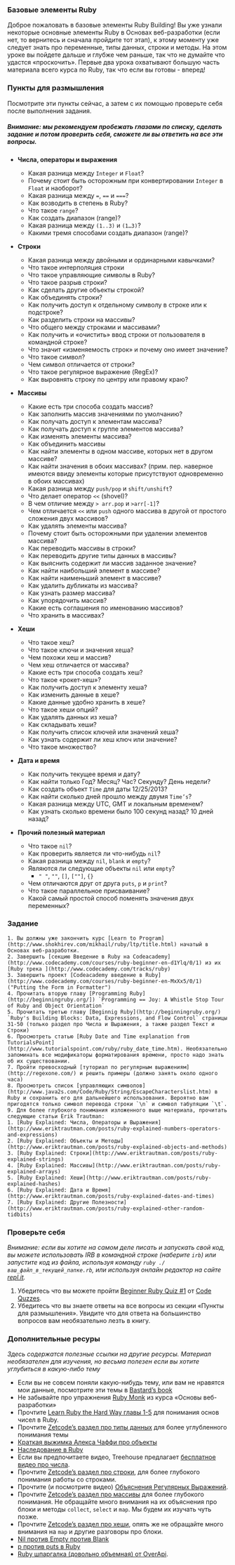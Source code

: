 ### Базовые элементы Ruby
Доброе пожаловать в базовые элементы Ruby Building! Вы уже узнали некоторые основные элементы Ruby в Основах веб-разработки (если нет, то вернитесь и сначала пройдите тот этап), к этому моменту уже следует знать про переменные, типы данных, строки и методы.
На этом уроке вы пойдете дальше и глубже чем раньше, так что не думайте что удастся «проскочить». Первые два урока охватывают большую часть материала всего курса по Ruby, так что если вы готовы - вперед! 

### Пункты для размышления
Посмотрите эти пункты сейчас, а затем с их помощью проверьте себя после выполнения задания.
##### Внимание: мы рекомендуем пробежать глазами по списку, сделать задание и потом проверить себя, сможете ли вы ответить на все эти вопросы.

* **Числа, операторы и выражения**
	- Какая разница между `Integer` и `Float`?
	- Почему стоит быть осторожным при конвертировании `Integer` в `Float` и наоборот?
	- Какая разница между `=`, `==` и `===`?
	- Как возводить в степень в Ruby?
	- Что такое `range`?
	- Как создать диапазон (range)?
	- Какая разница между `(1..3)` и `(1…3)`?
	- Какими тремя способами создать диапазон (range)?

* **Строки**
	- Какая разница между двойными и ординарными кавычками?
	- Что такое интерполяция строки
	- Что такое управляющие символы в Ruby?
	- Что такое разрыв строки?
	- Как сделать другие объекты строкой?
	- Как объединять строки?
	- Как получить доступ к отдельному символу в строке или к подстроке?
	- Как разделить строки на массивы?
	- Что общего между строками и массивами?
	- Как получить и «очистить» ввод строки от пользователя в командной строке?
	- Что значит «изменяемость строк» и почему оно имеет значение?
	- Что такое символ?
	- Чем символ отличается от строки?
	- Что такое регулярное выражение (RegEx)?
	- Как выровнять строку по центру или правому краю?

* **Массивы**
	- Какие есть три способа создать массив?
	- Как заполнить массив значениями по умолчанию?
	- Как получать доступ к элементам массива?
	- Как получать доступ к группе элементов массива?
	- Как изменять элементы массива?
	- Как объединить массивы
	- Как найти элементы в одном массиве, которых нет в другом массиве?
	- Как найти значения в обоих массивах? (прим. пер. наверное имеются ввиду элементы которые присутствуют одновременно в обоих массивах)
	- Какая разница между `push/pop` и `shift/unshift`?
	- Что делает оператор `<<` (shovel)?
	- В чем отличие между `> arr.pop` и `>arr[-1]`?
	- Чем отличается `<<` или `push` одного массива в другой от простого сложения двух массивов?
	- Как удалять элементы массива?
	- Почему стоит быть осторожными при удалении элементов массива?
	- Как переводить массивы в строки?
	- Как переводить другие типы данных в массивы?
	- Как выяснить содержит ли массив заданное значение?
	- Как найти наибольший элемент в массиве?
	- Как найти наименьший элемент в массиве?
	- Как удалить дубликаты из массива?
	- Как узнать размер массива?
	- Как упорядочить массив?
	- Какие есть соглашения по именованию массивов?
	- Что хранить в массивах?

* **Хеши**
	- Что такое хеш?
	- Что такое ключи и значения хеша?
	- Чем похожи хеш и массив?
	- Чем хеш отличается от массива?
	- Какие есть три способа создать хеш?
	- Что такое «рокет-хеш»?
	- Как получить доступ к элементу хеша?
	- Как изменить данные в хеше?
	- Какие данные удобно хранить в хеше?
	- Что такое хеши опций?
	- Как удалять данных из хеша?
	- Как складывать хеши?
	- Как получить список ключей или значений хеша?
	- Как узнать содержит ли хеш ключ или значение?
	- Что такое множество?

* **Дата и время**
	- Как получить текущее время и дату?
	- Как найти только Год? Месяц? Час? Секунду? День недели?
	- Как создать объект `Time` для даты 12/25/2013?
	- Как найти сколько дней прошло между двумя `Time’s`?
	- Какая разница между UTC, GMT и локальным временем?
	- Как узнать сколько времени было 100 секунд назад? 10 дней назад?

* **Прочий полезный материал**
	- Что такое `nil`?
	- Как проверить является ли что-нибудь `nil`?
	- Какая разница между `nil`, `blank` и `empty`?
	- Являются ли следующие объекты `nil` или `empty`?
		+ `" "`, `""`, `[]`, `[""]`, `{}`
	- Чем отличаются друг от друга `puts`, `p` и `print`?
	- Что такое параллельное присваивание?
	- Какой самый простой способ поменять значения двух переменных?

### Задание
	1. Вы должны уже закончить курс [Learn to Program](http://www.shokhirev.com/mikhail/ruby/ltp/title.html) начатый в Основах веб-разработки.
	2. Завершить [секцию Введение в Ruby на Codeacademy](http://www.codecademy.com/courses/ruby-beginner-en-d1Ylq/0/1) из их [Ruby трека ](http://www.codecademy.com/tracks/ruby)
	3. Завершить проект [Codeacademy введение в Ruby](http://www.codecademy.com/courses/ruby-beginner-en-MxXx5/0/1) ("Putting the Form in Formatter")
	4. Прочитать вторую главу [Programming Ruby](http://beginningruby.org/]) `Programming == Joy: A Whistle Stop Tour of Ruby and Object Orientation`
	5. Прочитать третью главу [Beginnig Ruby](http://beginningruby.org/) `Ruby's Building Blocks: Data, Expressions, and Flow Control` страницы 31-50 (только раздел про Числа и Выражения, а также раздел Текст и Строки)
	6. Просмотреть статью [Ruby Date and Time explanation from TutorialsPoint](http://www.tutorialspoint.com/ruby/ruby_date_time.htm). Необязательно запоминать все модификаторы форматирования времени, просто надо знать об их существовании.
	7. Пройти превосходный [туториал по регулярным выражениям](http://regexone.com/) и решить примеры (должно занять около одного часа)
	8. Просмотреть список [управляющих символов](http://www.java2s.com/Code/Ruby/String/EscapeCharacterslist.htm) в Ruby и сохранить его для дальнейшего использования. Вероятно вам пригодятся только символ перевода строки `\n` и символ табуляции `\t`.
	9. Для более глубокого понимания изложенного выше материала, прочитать следующие статьи Erik Trautman:
	1. [Ruby Explained: Числа, Операторы и Выражения](http://www.eriktrautman.com/posts/ruby-explained-numbers-operators-and-expressions)
	2. [Ruby Explained: Объекты и Методы](http://www.eriktrautman.com/posts/ruby-explained-objects-and-methods)
	3. [Ruby Explained: Строки](http://www.eriktrautman.com/posts/ruby-explained-strings)
	4. [Ruby Explained: Массивы](http://www.eriktrautman.com/posts/ruby-explained-arrays)
	5. [Ruby Explained: Хеши](http://www.eriktrautman.com/posts/ruby-explained-hashes)
	6. [Ruby Explained: Дата и Время](http://www.eriktrautman.com/posts/ruby-explained-dates-and-times)
	7. [Ruby Explained: Другие Полезности](http://www.eriktrautman.com/posts/ruby-explained-other-random-tidbits)

### Проверьте себя
*Внимание: если вы хотите на самом деле писать и запускать свой код, вы можете использовать IRB в командной строке (наберите `irb`) или запустите код из файла, используя команду `ruby ./ваш_файл_в_текущей_папке.rb`, или используя онлайн редактор на сайте [repl.it](repl.it).*

1. Убедитесь что вы можете пройти [Beginner Ruby Quiz #1](http://www.codequizzes.com/learn-ruby/variables-strings-numbers) от [Code Quzzes](http://www.codequizzes.com/).
2. Убедитесь что вы знаете ответы на все вопросы из секции «Пункты для размышления». Увидите что для ответа на большинство вопросов  вам необязательно лезть в книгу.

### Дополнительные ресуры
*Здесь содержатся полезные ссылки на другие ресурсы. Материал необязателен для изучения, но весьма полезен если вы хотите углубиться в какую-либо тему*
- Если вы не совсем поняли какую-нибудь тему, или вам не нравятся мои данные, посмотрите эти темы в [Bastard’s book](http://ruby.bastardsbook.com/)
- Не забывайте про упражнения [Ruby Monk](http://rubymonk.com/) из курса «Основы веб-разработки»
- Прочтите [Learn Ruby the Hard Way главы 1-5](http://ruby.learncodethehardway.org/book/ex3.html) для понимания основ чисел в Ruby.
- Прочтите [Zetcode’s раздел про типы данных](http://zetcode.com/lang/rubytutorial/datatypes/) для более углубленного понимания темы
- [Краткая выжимка Алекса Чаффи про объекты](http://codelikethis.com/lessons/learn_to_code/objects)
- [Наследование в Ruby](http://rubylearning.com/satishtalim/ruby_inheritance.html)
- Если вы предпочитаете видео, Treehouse предлагает [бесплатное видео про числа](http://teamtreehouse.com/library/programming/ruby-foundations/numbers/creating-numbers).
- Прочтите [Zetcode’s раздел про строки](http://zetcode.com/lang/rubytutorial/strings/), для более глубокого понимания работы со строками.
- Прочтите (и посмотрите видео) [Объяснения Регулярных Выражений](http://net.tutsplus.com/tutorials/ruby/ruby-for-newbies-regular-expressions/).
- Прочтите [Zetcode’s раздел про массивы](http://zetcode.com/lang/rubytutorial/arrays/) для более глубокого понимания. Не обращайте много внимания на их объяснения про блоки и методы `collect`, `select` и `map`. Мы будем их изучать чуть позже.
- Прочтите [Zetcode’s раздел про хеши](http://zetcode.com/lang/rubytutorial/hashes/), опять же не обращайте много внимания на `map` и другие разговоры про блоки.
- [Nil против Empty против Blank](http://stackoverflow.com/questions/885414/a-concise-explanation-of-nil-v-empty-v-blank-in-ruby-on-rails)
- [p против puts в Ruby](http://stackoverflow.com/questions/1255324/p-vs-puts-in-ruby)
- [Ruby шпаргалка (довольно объемная) от OverApi](http://overapi.com/ruby/).

